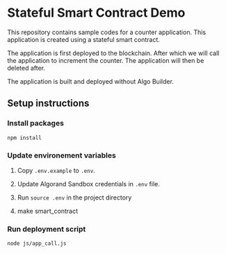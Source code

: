 # Stateful Smart Contract Demo
This repository contains sample codes for a counter application. This application is created using a stateful smart contract.

The application is first deployed to the blockchain. After which we will call the application to increment the counter. The application will then be deleted after.

The application is built and deployed without Algo Builder.

## Setup instructions

### Install packages
```
npm install
```

### Update environement variables
1. Copy `.env.example` to `.env`.
2. Update Algorand Sandbox credentials in `.env` file.
3. Run `source .env` in the project directory

4. make smart_contract

### Run deployment script
```
node js/app_call.js
```
